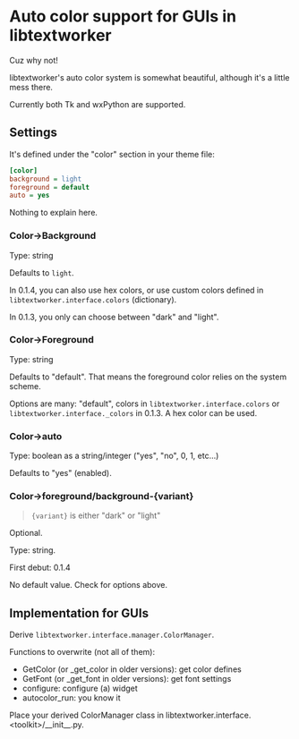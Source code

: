 # Auto color support for GUIs in libtextworker

Cuz why not!

libtextworker's auto color system is somewhat beautiful, although it's a little mess there.

Currently both Tk and wxPython are supported.

## Settings

It's defined under the "color" section in your theme file:
```ini
[color]
background = light
foreground = default
auto = yes
```

Nothing to explain here.

### Color->Background

Type: string

Defaults to ```light```.

In 0.1.4, you can also use hex colors, or use custom colors defined in ```libtextworker.interface.colors``` (dictionary).

In 0.1.3, you only can choose between "dark" and "light".

### Color->Foreground

Type: string

Defaults to "default". That means the foreground color relies on the system scheme.

Options are many: "default", colors in ```libtextworker.interface.colors``` or ```libtextworker.interface._colors``` in 0.1.3. A hex color can be used.

### Color->auto

Type: boolean as a string/integer ("yes", "no", 0, 1, etc...)

Defaults to "yes" (enabled).

### Color->foreground/background-{variant}

> `{variant}` is either "dark" or "light"

Optional.

Type: string.

First debut: 0.1.4

No default value. Check for options above.

## Implementation for GUIs

Derive ```libtextworker.interface.manager.ColorManager```.

Functions to overwrite (not all of them):

* GetColor (or \_get\_color in older versions): get color defines
* GetFont (or \_get\_font in older versions): get font settings
* configure: configure (a) widget
* autocolor_run: you know it

Place your derived ColorManager class in libtextworker.interface.\<toolkit>/\_\_init\_\_.py.